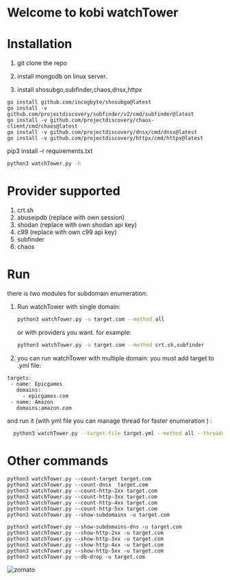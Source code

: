 # Welcome to kobi watchTower

# Installation
1. git clone the repo

2. install mongodb on linux server.

3. install shosubgo,subfinder,chaos,dnsx,httpx
```
go install github.com/incogbyte/shosubgo@latest
go install -v github.com/projectdiscovery/subfinder/v2/cmd/subfinder@latest
go install -v github.com/projectdiscovery/chaos-client/cmd/chaos@latest
go install -v github.com/projectdiscovery/dnsx/cmd/dnsx@latest
go install -v github.com/projectdiscovery/httpx/cmd/httpx@latest
```

pip3 install -r requirements.txt

```bash
python3 watchTower.py -h
``` 
# Provider supported
1. crt.sh
2. abuseipdb (replace with own session)
3. shodan    (replace with own shodan api key)
4. c99       (replace with own c99 api key)
5. subfinder
6. chaos


# Run

there is two modules for subdomain enumeration:
1. Run watchTower with single domain:
   ```bash
   python3 watchTower.py -u target.com --method all
   ```
   or with providers you want. for example:
   ```bash
   python3 watchTower.py -u target.com --method crt.sh,subfinder
   ```
2. you can run watchTower with multiple domain:
   you must add target to .yml file:
 ```
targets:
  - name: Epicgames
    domains:
      - epicgames.com
  - name: Amazon
    domains:amazon.com
```
  and run it (with yml file you can manage thread for faster enumeration ) : 
  ```bash
    python3 watchTower.py --target-file target.yml --method all --threads 1 
```

# Other commands
```
python3 watchTower.py --count-target target.com
python3 watchTower.py --count-dnsx  target.com
python3 watchTower.py --count-http-2xx target.com
python3 watchTower.py --count-http-3xx target.com
python3 watchTower.py --count-http-4xx target.com
python3 watchTower.py --count-http-5xx target.com
python3 watchTower.py --show-subdomains -u target.com

python3 watchTower.py --show-subdomains-dns -u target.com
python3 watchTower.py --show-http-2xx -u target.com
python3 watchTower.py --show-http-3xx -u target.com
python3 watchTower.py --show-http-4xx -u target.com
python3 watchTower.py --show-http-5xx -u target.com
python3 watchTower.py --db-drop -u target.com
```


![zomato](https://github.com/user-attachments/assets/40a6b790-0bf7-4f45-8d1a-93b6144751a8)

